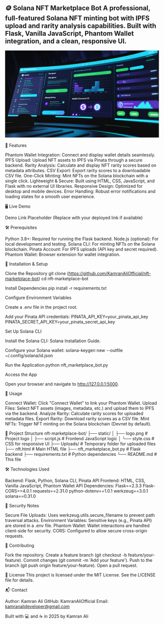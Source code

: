 🪙 Solana NFT Marketplace Bot
A professional, full-featured Solana NFT minting bot with IPFS upload and rarity analysis capabilities. Built with Flask, Vanilla JavaScript, Phantom Wallet integration, and a clean, responsive UI.
---


![image alt](https://github.com/KamranAliOfficial/nft-marketplace-bot/blob/9ec8596873fd8a973e19ca24600cf55573868152/Untitled%20design%20(1).png)




🚀 Features

Phantom Wallet Integration: Connect and display wallet details seamlessly.
IPFS Upload: Upload NFT assets to IPFS via Pinata through a secure backend.
Rarity Analysis: Calculate and display NFT rarity scores based on metadata attributes.
CSV Export: Export rarity scores to a downloadable CSV file.
One-Click Minting: Mint NFTs on the Solana blockchain with a single click.
Lightweight & Secure: Built using HTML, CSS, JavaScript, and Flask with no external UI libraries.
Responsive Design: Optimized for desktop and mobile devices.
Error Handling: Robust error notifications and loading states for a smooth user experience.


🖥️ Live Demo

Demo Link Placeholder (Replace with your deployed link if available)


🛠️ Prerequisites

Python 3.8+: Required for running the Flask backend.
Node.js (optional): For local development and testing.
Solana CLI: For minting NFTs on the Solana blockchain.
Pinata Account: For IPFS uploads (API key and secret required).
Phantom Wallet: Browser extension for wallet integration.


📂 Installation & Setup

Clone the Repository
git clone (https://github.com/KamranAliOfficial/nft-marketplace-bot)
cd nft-marketplace-bot


Install Dependencies
pip install -r requirements.txt


Configure Environment Variables

Create a .env file in the project root.

Add your Pinata API credentials:
PINATA_API_KEY=your_pinata_api_key
PINATA_SECRET_API_KEY=your_pinata_secret_api_key




Set Up Solana CLI

Install the Solana CLI: Solana Installation Guide.

Configure your Solana wallet:
solana-keygen new --outfile ~/.config/solana/id.json




Run the Application
python nft_marketplace_bot.py


Access the App

Open your browser and navigate to http://127.0.0.1:5000.




📖 Usage

Connect Wallet: Click "Connect Wallet" to link your Phantom Wallet.
Upload Files: Select NFT assets (images, metadata, etc.) and upload them to IPFS via the backend.
Analyze Rarity: Calculate rarity scores for uploaded metadata files.
Export Rarity: Download rarity scores as a CSV file.
Mint NFTs: Trigger NFT minting on the Solana blockchain (Devnet by default).


📂 Project Structure
nft-marketplace-bot/
├── static/
│   ├── logo.png           # Project logo
│   ├── script.js         # Frontend JavaScript logic
│   └── style.css         # CSS for responsive UI
├── Uploads/              # Temporary folder for uploaded files
├── nft.html              # Main HTML file
├── nft_marketplace_bot.py # Flask backend
├── requirements.txt       # Python dependencies
└── README.md             # This file


🛠️ Technologies Used

Backend: Flask, Python, Solana CLI, Pinata API
Frontend: HTML, CSS, Vanilla JavaScript, Phantom Wallet API
Dependencies:
Flask==2.3.3
Flask-CORS==4.0.1
requests==2.31.0
python-dotenv==1.0.1
werkzeug==3.0.1
solana==0.31.0




🔐 Security Notes

Secure File Uploads: Uses werkzeug.utils.secure_filename to prevent path traversal attacks.
Environment Variables: Sensitive keys (e.g., Pinata API) are stored in a .env file.
Phantom Wallet: Wallet interactions are handled client-side for security.
CORS: Configured to allow secure cross-origin requests.


🤝 Contributing

Fork the repository.
Create a feature branch (git checkout -b feature/your-feature).
Commit changes (git commit -m 'Add your feature').
Push to the branch (git push origin feature/your-feature).
Open a pull request.


📜 License
This project is licensed under the MIT License. See the LICENSE file for details.

📬 Contact

Author: Kamran Ali
GitHub: KamranAliOfficial
Email: kamranalideveloper@gmail.com


Built with 💻 and ☕ in 2025 by Kamran Ali
